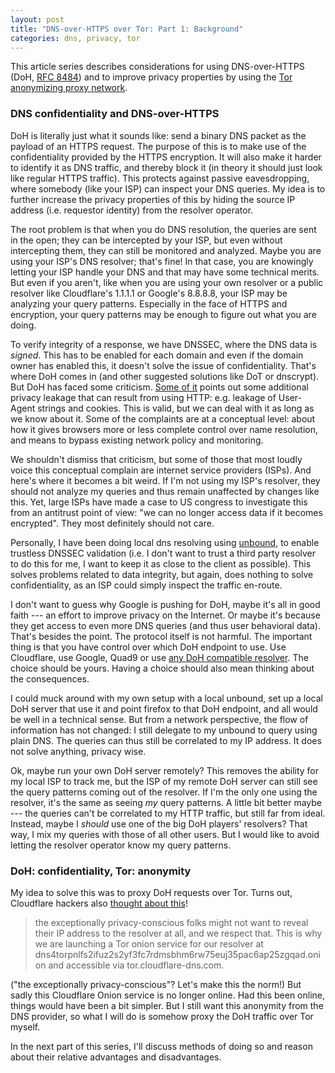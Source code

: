 ```yaml
---
layout: post
title: "DNS-over-HTTPS over Tor: Part 1: Background"
categories: dns, privacy, tor
---
```

This article series describes considerations for using
DNS-over-HTTPS (DoH, [RFC 8484][rfc/8484]) and to improve privacy
properties by using the [Tor anonymizing proxy network][tor].

### DNS confidentiality and DNS-over-HTTPS

DoH is literally just what it sounds like: send a binary DNS
packet as the payload of an HTTPS request. The purpose of this is
to make use of the confidentiality provided by the HTTPS
encryption. It will also make it harder to identify it as DNS
traffic, and thereby block it (in theory it should just look like
regular HTTPS traffic). This protects against passive
eavesdropping, where somebody (like your ISP) can inspect your
DNS queries. My idea is to further increase the privacy
properties of this by hiding the source IP address (i.e.
requestor identity) from the resolver operator.

The root problem is that when you do DNS resolution, the queries
are sent in the open; they can be intercepted by your ISP, but
even without intercepting them, they can still be monitored and
analyzed. Maybe you are using your ISP's DNS resolver; that's
fine! In that case, you are knowingly letting your ISP handle
your DNS and that may have some technical merits. But even if you
aren't, like when you are using your own resolver or a public
resolver like Cloudflare's 1.1.1.1 or Google's 8.8.8.8, your ISP
may be analyzing your query patterns. Especially in the face of
HTTPS and encryption, your query patterns may be enough to figure
out what you are doing.

To verify integrity of a response, we have DNSSEC, where the DNS
data is *signed*. This has to be enabled for each domain and even
if the domain owner has enabled this, it doesn't solve the issue
of confidentiality. That's where DoH comes in (and other
suggested solutions like DoT or dnscrypt). But DoH has faced some
criticism. [Some of it][pdns/doh-blog] points out some additional
privacy leakage that can result from using HTTP: e.g. leakage of
User-Agent strings and cookies. This is valid, but we can deal
with it as long as we know about it. Some of the complaints are
at a conceptual level: about how it gives browsers more or less
complete control over name resolution, and means to bypass
existing network policy and monitoring.

We shouldn't dismiss that criticism, but some of those that most
loudly voice this conceptual complain are internet service
providers (ISPs). And here's where it becomes a bit weird. If I'm
not using my ISP's resolver, they should not analyze my queries
and thus remain unaffected by changes like this. Yet, large ISPs
have made a case to US congress to investigate this from an
antitrust point of view: "we can no longer access data if it
becomes encrypted". They most definitely should not care.

Personally, I have been doing local dns resolving using
[unbound][unbound], to enable trustless DNSSEC validation (i.e. I
don't want to trust a third party resolver to do this for me, I
want to keep it as close to the client as possible). This solves
problems related to data integrity, but again, does nothing to
solve confidentiality, as an ISP could simply inspect the traffic
en-route.

I don't want to guess why Google is pushing for DoH, maybe it's
all in good faith --- an effort to improve privacy on the
Internet. Or maybe it's because they get access to even more DNS
queries (and thus user behavioral data). That's besides the
point. The protocol itself is not harmful. The important thing is
that you have control over which DoH endpoint to use. Use
Cloudflare, use Google, Quad9 or use [any DoH compatible
resolver][gh/curl/dohlist]. The choice should be yours. Having a
choice should also mean thinking about the consequences.

I could muck around with my own setup with a local unbound, set
up a local DoH server that use it and point firefox to that DoH
endpoint, and all would be well in a technical sense. But from a
network perspective, the flow of information has not changed: I
still delegate to my unbound to query using plain DNS. The
queries can thus still be correlated to my IP address. It does
not solve anything, privacy wise.

Ok, maybe run your own DoH server remotely? This removes the
ability for my local ISP to track me, but the ISP of my remote
DoH server can still see the query patterns coming out of the
resolver. If I'm the only one using the resolver, it's the same
as seeing *my* query patterns. A little bit better maybe --- the
queries can't be correlated to my HTTP traffic, but still far
from ideal. Instead, maybe I *should* use one of the big DoH
players' resolvers? That way, I mix my queries with those of all
other users. But I would like to avoid letting the resolver
operator know my query patterns.

### DoH: confidentiality, Tor: anonymity

My idea to solve this was to proxy DoH requests over Tor. Turns
out, Cloudflare hackers also [thought about this][cf/tor]!

> the exceptionally privacy-conscious folks might not want to
> reveal their IP address to the resolver at all, and we respect
> that. This is why we are launching a Tor onion service for our
> resolver at
> dns4torpnlfs2ifuz2s2yf3fc7rdmsbhm6rw75euj35pac6ap25zgqad.onion
> and accessible via tor.cloudflare-dns.com.

("the exceptionally privacy-conscious"? Let's make this the
norm!) But sadly this Cloudflare Onion service is no longer
online. Had this been online, things would have been a bit
simpler. But I still want this anonymity from the DNS provider,
so what I will do is somehow proxy the DoH traffic over Tor
myself.

In the next part of this series, I'll discuss methods of doing so
and reason about their relative advantages and disadvantages.

[rfc/8484]: https://tools.ietf.org/rfc/rfc8484.txt
[tor]: https://www.torproject.org/
[pdns/doh-blog]: https://blog.powerdns.com/2019/09/25/centralised-doh-is-bad-for-privacy-in-2019-and-beyond/
[unbound]: https://nlnetlabs.nl/projects/unbound/about/
[gh/curl/dohlist]: https://github.com/curl/curl/wiki/DNS-over-HTTPS#publicly-available-servers
[cf/tor]: https://blog.cloudflare.com/welcome-hidden-resolver/
